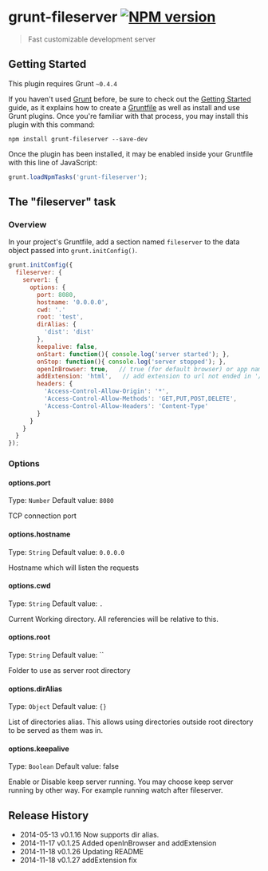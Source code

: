 grunt-fileserver [![NPM version](https://badge.fury.io/js/grunt-fileserver.svg)](http://badge.fury.io/js/grunt-fileserver)
================

> Fast customizable development server

## Getting Started
This plugin requires Grunt `~0.4.4`

If you haven't used [Grunt](http://gruntjs.com/) before, be sure to check out the [Getting Started](http://gruntjs.com/getting-started) guide, as it explains how to create a [Gruntfile](http://gruntjs.com/sample-gruntfile) as well as install and use Grunt plugins. Once you're familiar with that process, you may install this plugin with this command:

```shell
npm install grunt-fileserver --save-dev
```

Once the plugin has been installed, it may be enabled inside your Gruntfile with this line of JavaScript:

```js
grunt.loadNpmTasks('grunt-fileserver');
```

## The "fileserver" task

### Overview
In your project's Gruntfile, add a section named `fileserver` to the data object passed into `grunt.initConfig()`.

``` js
grunt.initConfig({
  fileserver: {
    server1: {
      options: {
        port: 8080,
        hostname: '0.0.0.0',
        cwd: '.'
        root: 'test',
        dirAlias: {
          'dist': 'dist'
        },
        keepalive: false,
        onStart: function(){ console.log('server started'); },
        onStop: function(){ console.log('server stopped'); },
        openInBrowser: true,   // true (for default browser) or app name (eg: 'chrome', 'firefox')
        addExtension: 'html',   // add extension to url not ended in '/'
        headers: {
          'Access-Control-Allow-Origin': '*',
          'Access-Control-Allow-Methods': 'GET,PUT,POST,DELETE',
          'Access-Control-Allow-Headers': 'Content-Type'
        }
      }
    }
  }
});
```

### Options

#### options.port
Type: `Number`
Default value: `8080`

TCP connection port

#### options.hostname
Type: `String`
Default value: `0.0.0.0`

Hostname which will listen the requests

#### options.cwd
Type: `String`
Default value: `.`

Current Working directory. All referencies will be relative to this.

#### options.root
Type: `String`
Default value: ``

Folder to use as server root directory

#### options.dirAlias
Type: `Object`
Default value: `{}`

List of directories alias. This allows using directories outside root directory to be served as them was in.

#### options.keepalive
Type: `Boolean`
Default value: false

Enable or Disable keep server running. You may choose keep server running by other way. For example running watch after fileserver.


## Release History

* 2014-05-13    v0.1.16    Now supports dir alias.
* 2014-11-17    v0.1.25    Added openInBrowser and addExtension
* 2014-11-18    v0.1.26    Updating README
* 2014-11-18    v0.1.27    addExtension fix
